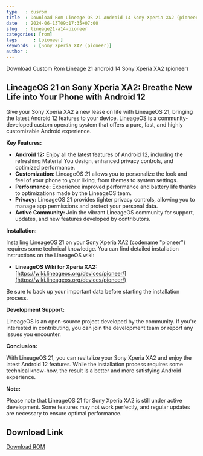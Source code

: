 ```yaml
---
type   : cusrom
title  : Download Rom Lineage OS 21 Android 14 Sony Xperia XA2 (pioneer)
date   : 2024-06-13T09:17:35+07:00
slug   : lineage21-a14-pioneer
categories: [rom]
tags      : [pioneer]
keywords  : [Sony Xperia XA2 (pioneer)]
author : 
---
```


Download Custom Rom Lineage 21 android 14 Sony Xperia XA2 (pioneer)


## LineageOS 21 on Sony Xperia XA2: Breathe New Life into Your Phone with Android 12

Give your Sony Xperia XA2 a new lease on life with LineageOS 21, bringing the latest Android 12 features to your device. LineageOS is a community-developed custom operating system that offers a pure, fast, and highly customizable Android experience.

**Key Features:**

* **Android 12:** Enjoy all the latest features of Android 12, including the refreshing Material You design, enhanced privacy controls, and optimized performance.
* **Customization:** LineageOS 21 allows you to personalize the look and feel of your phone to your liking, from themes to system settings.
* **Performance:** Experience improved performance and battery life thanks to optimizations made by the LineageOS team.
* **Privacy:** LineageOS 21 provides tighter privacy controls, allowing you to manage app permissions and protect your personal data.
* **Active Community:** Join the vibrant LineageOS community for support, updates, and new features developed by contributors.

**Installation:**

Installing LineageOS 21 on your Sony Xperia XA2 (codename "pioneer") requires some technical knowledge. You can find detailed installation instructions on the LineageOS wiki:

* **LineageOS Wiki for Xperia XA2:** [https://wiki.lineageos.org/devices/pioneer/](https://wiki.lineageos.org/devices/pioneer/)

Be sure to back up your important data before starting the installation process.

**Development Support:**

LineageOS is an open-source project developed by the community. If you're interested in contributing, you can join the development team or report any issues you encounter.

**Conclusion:**

With LineageOS 21, you can revitalize your Sony Xperia XA2 and enjoy the latest Android 12 features. While the installation process requires some technical know-how, the result is a better and more satisfying Android experience.

**Note:**

Please note that LineageOS 21 for Sony Xperia XA2 is still under active development. Some features may not work perfectly, and regular updates are necessary to ensure optimal performance.


## Download Link
[Download ROM](https://t.me/wahyu6070files/698?single)

